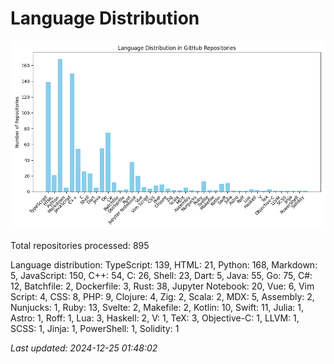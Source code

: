 # Language Distribution

![Language Distribution Chart](language_distribution_bar_chart.png)

Total repositories processed: 895

Language distribution:
TypeScript: 139, HTML: 21, Python: 168, Markdown: 5, JavaScript: 150, C++: 54, C: 26, Shell: 23, Dart: 5, Java: 55, Go: 75, C#: 12, Batchfile: 2, Dockerfile: 3, Rust: 38, Jupyter Notebook: 20, Vue: 6, Vim Script: 4, CSS: 8, PHP: 9, Clojure: 4, Zig: 2, Scala: 2, MDX: 5, Assembly: 2, Nunjucks: 1, Ruby: 13, Svelte: 2, Makefile: 2, Kotlin: 10, Swift: 11, Julia: 1, Astro: 1, Roff: 1, Lua: 3, Haskell: 2, V: 1, TeX: 3, Objective-C: 1, LLVM: 1, SCSS: 1, Jinja: 1, PowerShell: 1, Solidity: 1


_Last updated: 2024-12-25 01:48:02_
